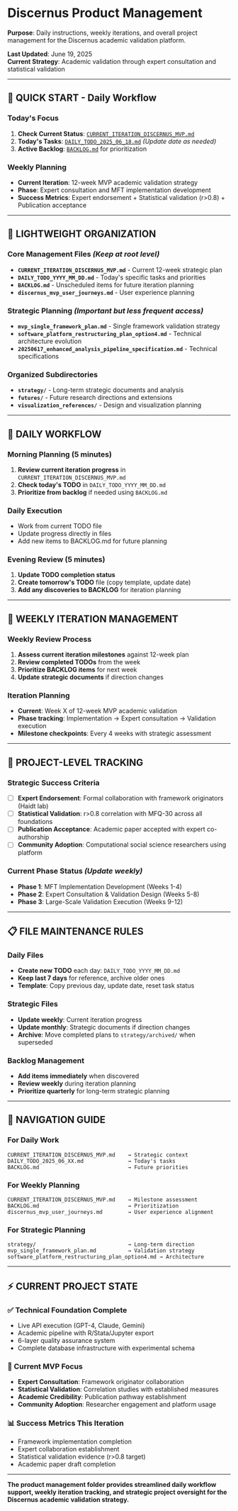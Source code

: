# Discernus Product Management

**Purpose**: Daily instructions, weekly iterations, and overall project management for the Discernus academic validation platform.

**Last Updated**: June 19, 2025  
**Current Strategy**: Academic validation through expert consultation and statistical validation

---

## 🎯 **QUICK START - Daily Workflow**

### **Today's Focus**
1. **Check Current Status**: [`CURRENT_ITERATION_DISCERNUS_MVP.md`](CURRENT_ITERATION_DISCERNUS_MVP.md)
2. **Today's Tasks**: [`DAILY_TODO_2025_06_18.md`](DAILY_TODO_2025_06_18.md) *(Update date as needed)*
3. **Active Backlog**: [`BACKLOG.md`](BACKLOG.md) for prioritization

### **Weekly Planning**
- **Current Iteration**: 12-week MVP academic validation strategy
- **Phase**: Expert consultation and MFT implementation development
- **Success Metrics**: Expert endorsement + Statistical validation (r>0.8) + Publication acceptance

---

## 📁 **LIGHTWEIGHT ORGANIZATION**

### **Core Management Files** *(Keep at root level)*
- **`CURRENT_ITERATION_DISCERNUS_MVP.md`** - Current 12-week strategic plan
- **`DAILY_TODO_YYYY_MM_DD.md`** - Today's specific tasks and priorities
- **`BACKLOG.md`** - Unscheduled items for future iteration planning
- **`discernus_mvp_user_journeys.md`** - User experience planning

### **Strategic Planning** *(Important but less frequent access)*
- **`mvp_single_framework_plan.md`** - Single framework validation strategy
- **`software_platform_restructuring_plan_option4.md`** - Technical architecture evolution
- **`20250617_enhanced_analysis_pipeline_specification.md`** - Technical specifications

### **Organized Subdirectories**
- **`strategy/`** - Long-term strategic documents and analysis
- **`futures/`** - Future research directions and extensions
- **`visualization_references/`** - Design and visualization planning

---

## 🔄 **DAILY WORKFLOW**

### **Morning Planning** (5 minutes)
1. **Review current iteration progress** in `CURRENT_ITERATION_DISCERNUS_MVP.md`
2. **Check today's TODO** in `DAILY_TODO_YYYY_MM_DD.md`
3. **Prioritize from backlog** if needed using `BACKLOG.md`

### **Daily Execution**
- Work from current TODO file
- Update progress directly in files
- Add new items to BACKLOG.md for future planning

### **Evening Review** (5 minutes)
1. **Update TODO completion status**
2. **Create tomorrow's TODO** file (copy template, update date)
3. **Add any discoveries to BACKLOG** for iteration planning

---

## 📅 **WEEKLY ITERATION MANAGEMENT**

### **Weekly Review Process**
1. **Assess current iteration milestones** against 12-week plan
2. **Review completed TODOs** from the week
3. **Prioritize BACKLOG items** for next week
4. **Update strategic documents** if direction changes

### **Iteration Planning**
- **Current**: Week X of 12-week MVP academic validation
- **Phase tracking**: Implementation → Expert consultation → Validation execution
- **Milestone checkpoints**: Every 4 weeks with strategic assessment

---

## 🎯 **PROJECT-LEVEL TRACKING**

### **Strategic Success Criteria**
- [ ] **Expert Endorsement**: Formal collaboration with framework originators (Haidt lab)
- [ ] **Statistical Validation**: r>0.8 correlation with MFQ-30 across all foundations
- [ ] **Publication Acceptance**: Academic paper accepted with expert co-authorship
- [ ] **Community Adoption**: Computational social science researchers using platform

### **Current Phase Status** *(Update weekly)*
- **Phase 1**: MFT Implementation Development (Weeks 1-4)
- **Phase 2**: Expert Consultation & Validation Design (Weeks 5-8)  
- **Phase 3**: Large-Scale Validation Execution (Weeks 9-12)

---

## 📋 **FILE MAINTENANCE RULES**

### **Daily Files**
- **Create new TODO** each day: `DAILY_TODO_YYYY_MM_DD.md`
- **Keep last 7 days** for reference, archive older ones
- **Template**: Copy previous day, update date, reset task status

### **Strategic Files**
- **Update weekly**: Current iteration progress
- **Update monthly**: Strategic documents if direction changes
- **Archive**: Move completed plans to `strategy/archived/` when superseded

### **Backlog Management**
- **Add items immediately** when discovered
- **Review weekly** during iteration planning
- **Prioritize quarterly** for long-term strategic planning

---

## 🧭 **NAVIGATION GUIDE**

### **For Daily Work**
```
CURRENT_ITERATION_DISCERNUS_MVP.md    → Strategic context
DAILY_TODO_2025_06_XX.md              → Today's tasks
BACKLOG.md                            → Future priorities
```

### **For Weekly Planning**
```
CURRENT_ITERATION_DISCERNUS_MVP.md    → Milestone assessment
BACKLOG.md                            → Prioritization
discernus_mvp_user_journeys.md        → User experience alignment
```

### **For Strategic Planning**
```
strategy/                             → Long-term direction
mvp_single_framework_plan.md          → Validation strategy
software_platform_restructuring_plan_option4.md → Architecture
```

---

## ⚡ **CURRENT PROJECT STATE**

### **✅ Technical Foundation Complete**
- Live API execution (GPT-4, Claude, Gemini)
- Academic pipeline with R/Stata/Jupyter export
- 6-layer quality assurance system
- Complete database infrastructure with experimental schema

### **🎯 Current MVP Focus**
- **Expert Consultation**: Framework originator collaboration
- **Statistical Validation**: Correlation studies with established measures
- **Academic Credibility**: Publication pathway establishment
- **Community Adoption**: Researcher engagement and platform usage

### **📊 Success Metrics This Iteration**
- Framework implementation completion
- Expert collaboration establishment
- Statistical validation evidence (r>0.8 target)
- Academic paper draft completion

---

**The product management folder provides streamlined daily workflow support, weekly iteration tracking, and strategic project oversight for the Discernus academic validation strategy.** 
